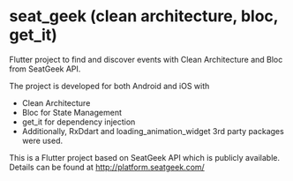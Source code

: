 # seat_geek (clean architecture, bloc, get_it)

Flutter project to find and discover events with Clean Architecture and Bloc from SeatGeek API.

The project is developed for both Android and iOS with

- Clean Architecture
- Bloc for State Management
- get_it for dependency injection
- Additionally, RxDdart and loading_animation_widget 3rd party packages were used.

This is a Flutter project based on SeatGeek API which is publicly available. Details can be found at
http://platform.seatgeek.com/



